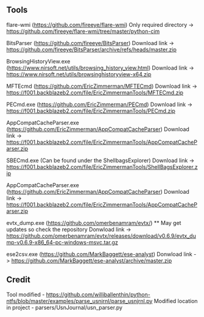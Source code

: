 Tools
----------------------------------------------------------------------
flare-wmi (https://github.com/fireeye/flare-wmi)
Only required directory -> https://github.com/fireeye/flare-wmi/tree/master/python-cim

BitsParser (https://github.com/fireeye/BitsParser)
Download link -> https://github.com/fireeye/BitsParser/archive/refs/heads/master.zip

BrowsingHistoryView.exe (https://www.nirsoft.net/utils/browsing_history_view.html)
Download link -> https://www.nirsoft.net/utils/browsinghistoryview-x64.zip

MFTEcmd (https://github.com/EricZimmerman/MFTECmd)
Download link -> https://f001.backblazeb2.com/file/EricZimmermanTools/MFTECmd.zip

PECmd.exe (https://github.com/EricZimmerman/PECmd)
Download link -> https://f001.backblazeb2.com/file/EricZimmermanTools/PECmd.zip

AppCompatCacheParser.exe (https://github.com/EricZimmerman/AppCompatCacheParser)
Download link -> https://f001.backblazeb2.com/file/EricZimmermanTools/AppCompatCacheParser.zip

SBECmd.exe (Can be found under the ShellbagsExplorer)
Download link -> https://f001.backblazeb2.com/file/EricZimmermanTools/ShellBagsExplorer.zip

AppCompatCacheParser.exe (https://github.com/EricZimmerman/AppCompatCacheParser)
Download link -> https://f001.backblazeb2.com/file/EricZimmermanTools/AppCompatCacheParser.zip

evtx_dump.exe (https://github.com/omerbenamram/evtx/) ** May get updates so check the repository
Donwload link -> https://github.com/omerbenamram/evtx/releases/download/v0.6.9/evtx_dump-v0.6.9-x86_64-pc-windows-msvc.tar.gz

ese2csv.exe (https://github.com/MarkBaggett/ese-analyst)
Donwload link -> https://github.com/MarkBaggett/ese-analyst/archive/master.zip



Credit
----------------------------------------------------------------------
Tool modified - https://github.com/williballenthin/python-ntfs/blob/master/examples/parse_usnjrnl/parse_usnjrnl.py
Modified location in project - parsers/UsnJournal/usn_parser.py

